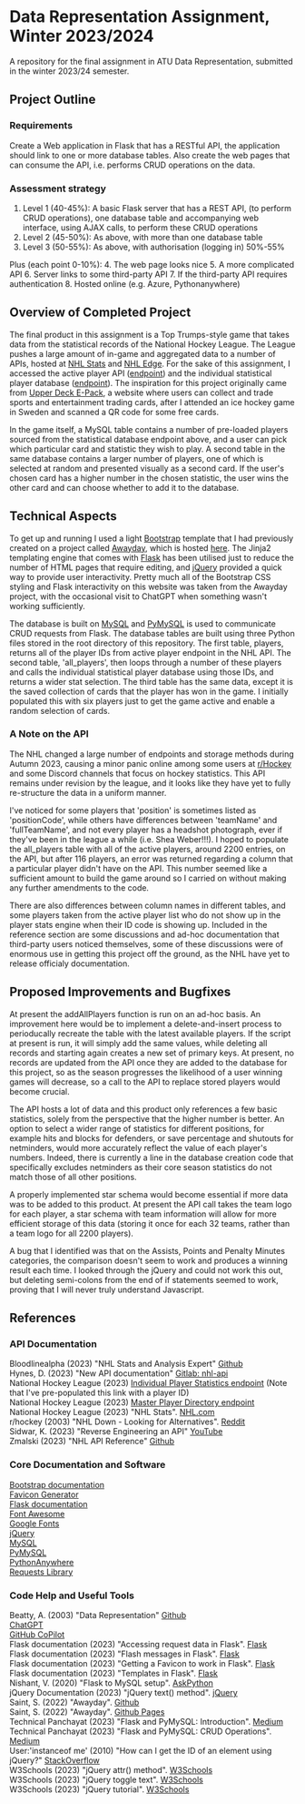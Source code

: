 # Data Representation Assignment, Winter 2023/2024

A repository for the final assignment in ATU Data Representation, submitted in the winter 2023/24 semester.

## Project Outline

### Requirements

Create a Web application in Flask that has a RESTful API, the application should link to one or more database tables. Also create the web pages that can consume the API, i.e. performs CRUD operations on the data.

### Assessment strategy

1. Level 1 (40-45%): A basic Flask server that has a REST API, (to perform CRUD operations), one database table and accompanying web interface, using AJAX calls, to perform these CRUD operations
2. Level 2 (45-50%): As above, with more than one database table
3. Level 3 (50-55%): As above, with authorisation (logging in) 50%-55%

Plus (each point 0-10%):
4. The web page looks nice
5. A more complicated API
6. Server links to some third-party API
7. If the third-party API requires authentication
8. Hosted online (e.g. Azure, Pythonanywhere)

## Overview of Completed Project

The final product in this assignment is a Top Trumps-style game that takes data from the statistical records of the National Hockey League. The League pushes a large amount of in-game and aggregated data to a number of APIs, hosted at [NHL Stats](https://www.nhl.com/stats/) and [NHL Edge](https://edge.nhl.com/). For the sake of this assignment, I accessed the active player API ([endpoint](https://search.d3.nhle.com/api/v1/search/player?q=*&culture=en-us&limit=6000)) and the individual statistical player database ([endpoint](https://api-web.nhle.com/v1/player/8477846/landing)). The inspiration for this project originally came from [Upper Deck E-Pack](https://www.upperdeckepack.com/), a website where users can collect and trade sports and entertainment trading cards, after I attended an ice hockey game in Sweden and scanned a QR code for some free cards.

In the game itself, a MySQL table contains a number of pre-loaded players sourced from the statistical database endpoint above, and a user can pick which particular card and statistic they wish to play. A second table in the same database contains a larger number of players, one of which is selected at random and presented visually as a second card. If the user's chosen card has a higher number in the chosen statistic, the user wins the other card and can choose whether to add it to the database.

## Technical Aspects

To get up and running I used a light [Bootstrap](https://getbootstrap.com/docs/4.1/getting-started/introduction/) template that I had previously created on a project called [Awayday](https://github.com/kiehozero/away-day), which is hosted [here](https://kiehozero.github.io/away-day/index.html). The Jinja2 templating engine that comes with [Flask](https://flask.palletsprojects.com/en/3.0.x/templating/) has been utilised just to reduce the number of HTML pages that require editing, and [jQuery](https://api.jquery.com/) provided a quick way to provide user interactivity. Pretty much all of the Bootstrap CSS styling and Flask interactivity on this website was taken from the Awayday project, with the occasional visit to ChatGPT when something wasn't working sufficiently.

The database is built on [MySQL](https://www.mysql.com/) and [PyMySQL](https://pypi.org/project/pymysql/) is used to communicate CRUD requests from Flask. The database tables are built using three Python files stored in the root directory of this repository. The first table, players, returns all of the player IDs from active player endpoint in the NHL API. The second table, 'all_players', then loops through a number of these players and calls the individual statistical player database using those IDs, and returns a wider stat selection. The third table has the same data, except it is the saved collection of cards that the player has won in the game. I initially populated this with six players just to get the game active and enable a random selection of cards.

### A Note on the API

The NHL changed a large number of endpoints and storage methods during Autumn 2023, causing a minor panic online among some users at [r/Hockey](https://www.reddit.com/r/hockey/) and some Discord channels that focus on hockey statistics. This API remains under revision by the league, and it looks like they have yet to fully re-structure the data in a uniform manner.

I've noticed for some players that 'position' is sometimes listed as 'positionCode', while others have differences between 'teamName' and 'fullTeamName', and not every player has a headshot photograph, ever if they've been in the league a while (i.e. Shea Weber!!!). I hoped to populate the all_players table with all of the active players, around 2200 entries, on the API, but after 116 players, an error was returned regarding a column that a particular player didn't have on the API. This number seemed like a sufficient amount to build the game around so I carried on without making any further amendments to the code.

There are also differences between column names in different tables, and some players taken from the active player list who do not show up in the player stats engine when their ID code is showing up. Included in the reference section are some discussions and ad-hoc documentation that third-party users noticed themselves, some of these discussions were of enormous use in getting this project off the ground, as the NHL have yet to release officialy documentation.

## Proposed Improvements and Bugfixes

At present the addAllPlayers function is run on an ad-hoc basis. An improvement here would be to implement a delete-and-insert process to perioducally recreate the table with the latest available players. If the script at present is run, it will simply add the same values, while deleting all records and starting again creates a new set of primary keys. At present, no records are updated from the API once they are added to the database for this project, so as the season progresses the likelihood of a user winning games will decrease, so a call to the API to replace stored players would become crucial.

The API hosts a lot of data and this product only references a few basic statistics, solely from the perspective that the higher number is better. An option to select a wider range of statistics for different positions, for example hits and blocks for defenders, or save percentage and shutouts for netminders, would more accurately reflect the value of each player's numbers. Indeed, there is currently a line in the database creation code that specifically excludes netminders as their core season statistics do not match those of all other positions.

A properly implemented star schema would become essential if more data was to be added to this product. At present the API call takes the team logo for each player, a star schema with team information will allow for more efficient storage of this data (storing it once for each 32 teams, rather than a team logo for all 2200 players).

A bug that I identified was that on the Assists, Points and Penalty Minutes categories, the comparison doesn't seem to work and produces a winning result each time. I looked through the jQuery and could not work this out, but deleting semi-colons from the end of if statements seemed to work, proving that I will never truly understand Javascript.

## References

### API Documentation

Bloodlinealpha (2023) "NHL Stats and Analysis Expert" [Github](https://github.com/bloodlinealpha/NHL-Stats-and-Analysis-Expert/blob/main/nhlAPI.json)
\
Hynes, D. (2023) "New API documentation" [Gitlab: nhl-api](https://gitlab.com/dword4/nhlapi/-/blob/master/new-api.md)
\
National Hockey League (2023) [Individual Player Statistics endpoint](https://api-web.nhle.com/v1/player/8477846/landing) (Note that I've pre-populated this link with a player ID)
\
National Hockey League (2023) [Master Player Directory endpoint](https://search.d3.nhle.com/api/v1/search/player?q=*&culture=en-us&limit=6000)
\
National Hockey League (2023) "NHL Stats". [NHL.com](https://www.nhl.com/stats/)
\
r/hockey (2003) "NHL Down - Looking for Alternatives". [Reddit](https://www.reddit.com/r/hockey/comments/17qu8by/nhl_api_down_looking_for_alternatives_software/)
\
Sidwar, K. (2023) "Reverse Engineering an API" [YouTube](https://www.youtube.com/watch?v=wjo68W2qkqw)
\
Zmalski (2023) "NHL API Reference" [Github](https://github.com/Zmalski/NHL-API-Reference)

### Core Documentation and Software

[Bootstrap documentation](https://getbootstrap.com/docs/4.1/getting-started/introduction/)
\
[Favicon Generator](https://favicon.io/favicon-converter/)
\
[Flask documentation](https://flask.palletsprojects.com/en/3.0.x/)
\
[Font Awesome](https://fontawesome.com/)
\
[Google Fonts](https://fonts.google.com/specimen/Titillium+Web)
\
[jQuery](https://api.jquery.com/)
\
[MySQL](https://www.mysql.com/)
\
[PyMySQL](https://pypi.org/project/pymysql/)
\
[PythonAnywhere](https://help.pythonanywhere.com/pages/Flask/)
\
[Requests Library](https://requests.readthedocs.io/en/latest/user/quickstart/)

### Code Help and Useful Tools

Beatty, A. (2003) "Data Representation" [Github](https://github.com/andrewbeattycourseware/datarepresentation)
\
[ChatGPT](https://chat.openai.com/)
\
[GitHub CoPilot](https://copilot.github.com/)
\
Flask documentation (2023) "Accessing request data in Flask". [Flask](https://flask.palletsprojects.com/en/3.0.x/quickstart/#accessing-request-data)
\
Flask documentation (2023) "Flash messages in Flask". [Flask](https://flask.palletsprojects.com/en/3.0.x/patterns/flashing/)
\
Flask documentation (2023) "Getting a Favicon to work in Flask". [Flask](https://flask.palletsprojects.com/en/1.1.x/patterns/favicon/)
\
Flask documentation (2023) "Templates in Flask". [Flask](https://flask.palletsprojects.com/en/3.0.x/tutorial/templates/)
\
Nishant, V. (2020) "Flask to MySQL setup". [AskPython](https://www.askpython.com/python-modules/flask/flask-mysql-database)
\
jQuery Documentation (2023) "jQuery text() method". [jQuery](https://api.jquery.com/text/)
\
Saint, S. (2022) "Awayday". [Github](https://github.com/kiehozero/away-day)
\
Saint, S. (2022) "Awayday". [Github Pages](https://kiehozero.github.io/away-day/index.html)
\
Technical Panchayat (2023) "Flask and PyMySQL: Introduction". [Medium](https://medium.com/@technicalpanchayat18/flask-pymysql-introduction-ae00ab1821f)
\
Technical Panchayat (2023) "Flask and PyMySQL: CRUD Operations". [Medium](https://medium.com/@technicalpanchayat18/flask-pymysql-crud-operations-93c279b84c4c)
\
User:'instanceof me' (2010) "How can I get the ID of an element using jQuery?" [StackOverflow](https://stackoverflow.com/questions/3239598/how-can-i-get-the-id-of-an-element-using-jquery#3239600)
\
W3Schools (2023) "jQuery attr() method". [W3Schools](https://www.w3schools.com/jquery/html_attr.asp)
\
W3Schools (2023) "jQuery toggle text". [W3Schools](https://www.w3schools.com/howto/howto_js_toggle_text.asp)
\
W3Schools (2023) "jQuery tutorial". [W3Schools](https://www.w3schools.com/jquery/default.asp)
